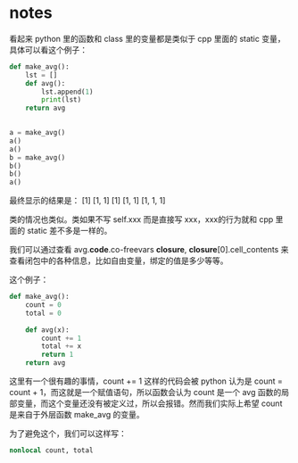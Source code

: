 # notes

看起来 python 里的函数和 class 里的变量都是类似于 cpp 里面的 static 变量，具体可以看这个例子：

```python
def make_avg():
    lst = []
    def avg():
        lst.append(1)
        print(lst)
    return avg
    

a = make_avg()
a()
a()
b = make_avg()
b()
b()
a()
```

最终显示的结果是：
[1]
[1, 1]
[1]
[1, 1]
[1, 1, 1]

类的情况也类似。类如果不写 self.xxx 而是直接写 xxx，xxx的行为就和 cpp 里面的 static 差不多是一样的。

我们可以通过查看 avg.__code__.co-freevars __closure__, __closure__[0].cell_contents 来查看闭包中的各种信息，比如自由变量，绑定的值是多少等等。

这个例子：

```python
def make_avg():
    count = 0
    total = 0
    
    def avg(x):
        count += 1
        total += x
        return 1
    return avg
```


这里有一个很有趣的事情，count += 1 这样的代码会被 python 认为是 count = count + 1，而这就是一个赋值语句，所以函数会认为 count 是一个 avg 函数的局部变量，而这个变量还没有被定义过，所以会报错。然而我们实际上希望 count 是来自于外层函数 make_avg 的变量。

为了避免这个，我们可以这样写：

```python
nonlocal count, total
```


